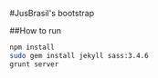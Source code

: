 #JusBrasil's bootstrap

##How to run
```bash
npm install
sudo gem install jekyll sass:3.4.6
grunt server
```
